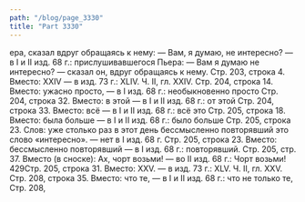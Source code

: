 ```yaml
---
path: "/blog/page_3330"
title: "Part 3330"
---
```


ера, сказал вдруг обращаясь к нему:
— Вам, я думаю, не интересно? — в I и II изд. 68 г.: прислушивавшегося Пьера:
— Вам я думаю не интересно? — сказал он, вдруг обращаясь к нему.
Стр. 203, строка 4.
Вместо: XXIV — в изд. 73 г.: XLIV.
Ч. II, гл. XXIV.
Стр. 204, строка 14.
Вместо: ужасно просто, — в I изд. 68 г.: необыкновенно просто
Стр. 204, строка 32.
Вместо: в этой — в I и II изд. 68 г.: от этой
Стр. 204, строка 33.
Вместо: всё — в I и II изд. 68 г.: всё это
Стр. 205, строка 18.
Вместо: была больше — в I и II изд. 68 г.: было больше
Стр. 205, строка 23.
Слов: уже столько раз в этот день бессмысленно повторявший это слово «интересно». — нет в I изд. 68 г.
Стр. 205, строка 23.
Вместо: бессмысленно повторявший — в I изд. 68 г.: повторявший.
Стр. 205, стр. 37.
Вместо (в сноске): Ах, чорт возьми! — во II изд. 68 г.: Чорт возьми!
429Стр. 205, строка 31.
Вместо: XXV. — в изд. 73 г.: XLV.
Ч. II, гл. XXV.
Стр. 208, строка 35.
Вместо: что те, — в I и II изд. 68 г.: что не только те,
Стр. 208, 
